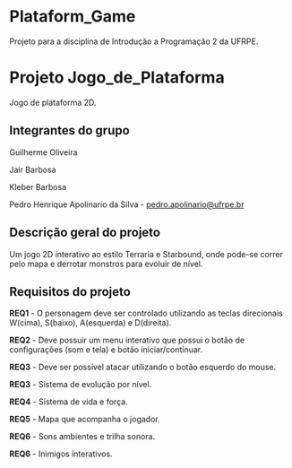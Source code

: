 # Plataform_Game
Projeto para a disciplina de Introdução a Programação 2 da UFRPE.

# Projeto Jogo_de_Plataforma
Jogo de plataforma 2D.

## Integrantes do grupo
Guilherme Oliveira

Jair Barbosa

Kleber Barbosa

Pedro Henrique Apolinario da Silva - pedro.apolinario@ufrpe.br

## Descrição  geral do projeto
  Um jogo 2D interativo ao estilo Terraria e Starbound, onde pode-se correr pelo mapa e derrotar monstros para evoluir de nível.



## Requisitos do projeto
**REQ1** - O personagem deve ser controlado utilizando as teclas direcionais W(cima), S(baixo), A(esquerda) e D(direita). 

**REQ2** - Deve possuir um menu interativo que possui o botão de configurações (som e tela) e botão iniciar/continuar. 

**REQ3** - Deve ser possível atacar utilizando o botão esquerdo do mouse.

**REQ3** - Sistema de evolução por nível.

**REQ4** - Sistema de vida e força.

**REQ5** - Mapa que acompanha o jogador.

**REQ6** - Sons ambientes e trilha sonora.

**REQ6** - Inimigos interativos.
